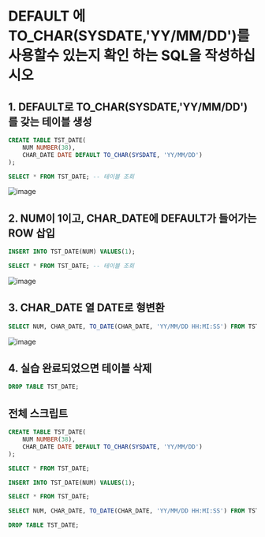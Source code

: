 

#  DEFAULT 에 TO_CHAR(SYSDATE,'YY/MM/DD')를 사용할수 있는지 확인 하는 SQL을 작성하십시오


## 1. DEFAULT로 TO_CHAR(SYSDATE,'YY/MM/DD')를 갖는 테이블 생성

```SQL
CREATE TABLE TST_DATE(
    NUM NUMBER(38),
    CHAR_DATE DATE DEFAULT TO_CHAR(SYSDATE, 'YY/MM/DD')
);

SELECT * FROM TST_DATE; -- 테이블 조회
```

![image](https://user-images.githubusercontent.com/77392444/118202512-175c8c00-b495-11eb-8a18-7eeb94c2e01b.png)


## 2. NUM이 1이고, CHAR_DATE에 DEFAULT가 들어가는 ROW 삽입

```SQL
INSERT INTO TST_DATE(NUM) VALUES(1);

SELECT * FROM TST_DATE; -- 테이블 조회
```

![image](https://user-images.githubusercontent.com/77392444/118202542-23e0e480-b495-11eb-9ba9-0cc9623220c9.png)


## 3. CHAR_DATE 열 DATE로 형변환

```SQL
SELECT NUM, CHAR_DATE, TO_DATE(CHAR_DATE, 'YY/MM/DD HH:MI:SS') FROM TST_DATE;
```

![image](https://user-images.githubusercontent.com/77392444/118202559-2e02e300-b495-11eb-9576-5b22e973d46d.png)



## 4. 실습 완료되었으면 테이블 삭제

```SQL
DROP TABLE TST_DATE;
```


## 전체 스크립트

```SQL
CREATE TABLE TST_DATE(
    NUM NUMBER(38),
    CHAR_DATE DATE DEFAULT TO_CHAR(SYSDATE, 'YY/MM/DD')
);

SELECT * FROM TST_DATE;

INSERT INTO TST_DATE(NUM) VALUES(1);

SELECT * FROM TST_DATE;

SELECT NUM, CHAR_DATE, TO_DATE(CHAR_DATE, 'YY/MM/DD HH:MI:SS') FROM TST_DATE;

DROP TABLE TST_DATE;
```
